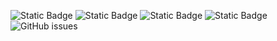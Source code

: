 ![Static Badge](https://img.shields.io/badge/blacklists-60-000000) ![Static Badge](https://img.shields.io/badge/blacklisted-2940298-cc0000) ![Static Badge](https://img.shields.io/badge/whitelisted-2244-00CC00) ![Static Badge](https://img.shields.io/badge/streaming_blacklist-28107-000000) ![GitHub issues](https://img.shields.io/github/issues/fabriziosalmi/blacklists)
